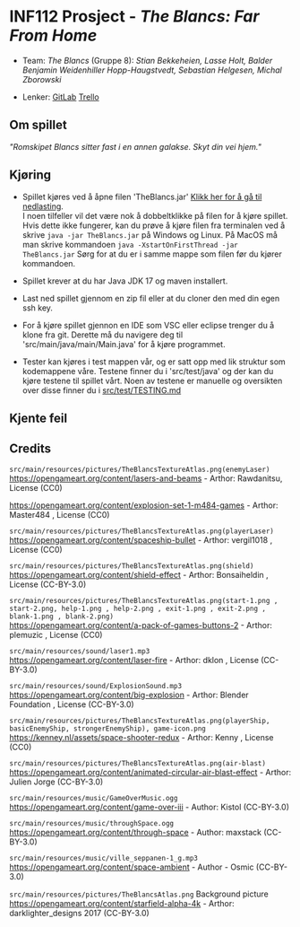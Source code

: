 # INF112 Prosject - *The Blancs: Far From Home*

* Team: *The Blancs* (Gruppe 8): *Stian Bekkeheien, Lasse Holt, Balder Benjamin Weidenhiller Hopp-Haugstvedt, Sebastian Helgesen, Michal Zborowski*

* Lenker:
[GitLab](https://git.app.uib.no/Michal.Zborowski/the-blancs)
[Trello](https://trello.com/b/tr1xRmAG/the-blancs)

## Om spillet
*"Romskipet Blancs sitter fast i en annen galakse. Skyt din vei hjem."*


## Kjøring 
- Spillet kjøres ved å åpne filen 'TheBlancs.jar' [Klikk her for å gå til nedlasting](https://github.com/helges1/The-Blancs/raw/main/TheBlancs.jar). \
I noen tilfeller vil det være nok å dobbeltklikke på filen for å kjøre spillet. Hvis dette ikke fungerer, kan du prøve å kjøre filen fra terminalen ved å skrive `java -jar TheBlancs.jar` på Windows og Linux. På MacOS må man skrive kommandoen `java -XstartOnFirstThread -jar TheBlancs.jar` Sørg for at du er i samme mappe som filen før du kjører kommandoen.

- Spillet krever at du har Java JDK 17 og maven installert. 

- Last ned spillet gjennom en zip fil eller at du cloner den med din egen ssh key. 
 
- For å kjøre spillet gjennon en IDE som VSC eller eclipse trenger du å klone fra git. 
Derette må du navigere deg til 'src/main/java/main/Main.java' for å kjøre programmet.

- Tester kan kjøres i test mappen vår, og er satt opp med lik struktur som kodemappene våre. 
Testene finner du i 'src/test/java' og der kan du kjøre testene til spillet vårt. Noen av testene er manuelle og oversikten over disse finner du i [src/test/TESTING.md](src/test/TESTING.md)


## Kjente feil

## Credits
`src/main/resources/pictures/TheBlancsTextureAtlas.png(enemyLaser)`  
https://opengameart.org/content/lasers-and-beams - Arthor: Rawdanitsu, License (CC0)

https://opengameart.org/content/explosion-set-1-m484-games - Arthor: Master484 , License (CC0)

`src/main/resources/pictures/TheBlancsTextureAtlas.png(playerLaser)`  
https://opengameart.org/content/spaceship-bullet - Arthor: vergil1018 , License (CC0)

`src/main/resources/pictures/TheBlancsTextureAtlas.png(shield)`  
https://opengameart.org/content/shield-effect - Arthor: Bonsaiheldin , License (CC-BY-3.0)

`src/main/resources/pictures/TheBlancsTextureAtlas.png(start-1.png , start-2.png, help-1.png , help-2.png , exit-1.png , exit-2.png , blank-1.png , blank-2.png)`  
https://opengameart.org/content/a-pack-of-games-buttons-2 - Arthor: plemuzic , License (CC0)

`src/main/resources/sound/laser1.mp3`  
https://opengameart.org/content/laser-fire - Arthor: dklon , License (CC-BY-3.0)

`src/main/resources/sound/ExplosionSound.mp3`  
https://opengameart.org/content/big-explosion - Arthor: Blender Foundation , License (CC-BY-3.0) 

`src/main/resources/pictures/TheBlancsTextureAtlas.png(playerShip, basicEnemyShip, strongerEnemyShip), game-icon.png`  
https://kenney.nl/assets/space-shooter-redux - Arthor: Kenny , License (CC0)

`src/main/resources/pictures/TheBlancsTextureAtlas.png(air-blast)`  
https://opengameart.org/content/animated-circular-air-blast-effect - Arthor: Julien Jorge (CC-BY-3.0)

`src/main/resources/music/GameOverMusic.ogg`  https://opengameart.org/content/game-over-iii - Author: Kistol (CC-BY-3.0) 

`src/main/resources/music/throughSpace.ogg`  https://opengameart.org/content/through-space - Author: maxstack (CC-BY-3.0) 

`src/main/resources/music/ville_seppanen-1_g.mp3`  https://opengameart.org/content/space-ambient - Author - Osmic (CC-BY-3.0) 


`src/main/resources/pictures/TheBlancsAtlas.png` Background picture https://opengameart.org/content/starfield-alpha-4k - Arthor: darklighter_designs 2017 (CC-BY-3.0) 
